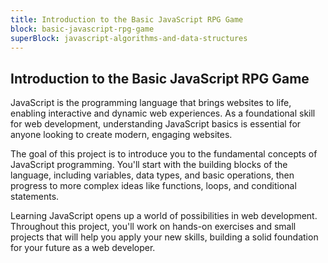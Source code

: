 ```yaml
---
title: Introduction to the Basic JavaScript RPG Game
block: basic-javascript-rpg-game
superBlock: javascript-algorithms-and-data-structures
---
```


## Introduction to the Basic JavaScript RPG Game

JavaScript is the programming language that brings websites to life, enabling interactive and dynamic web experiences. As a foundational skill for web development, understanding JavaScript basics is essential for anyone looking to create modern, engaging websites.

The goal of this project is to introduce you to the fundamental concepts of JavaScript programming. You'll start with the building blocks of the language, including variables, data types, and basic operations, then progress to more complex ideas like functions, loops, and conditional statements.

Learning JavaScript opens up a world of possibilities in web development. Throughout this project, you'll work on hands-on exercises and small projects that will help you apply your new skills, building a solid foundation for your future as a web developer.
